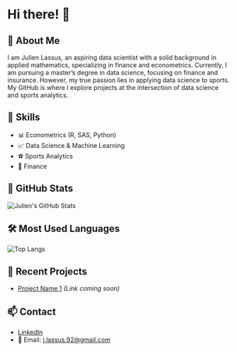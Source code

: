 # Hi there! 👋

## 🚀 About Me
I am Julien Lassus, an aspiring data scientist with a solid background in applied mathematics, specializing in finance and econometrics. Currently, I am pursuing a master’s degree in data science, focusing on finance and insurance. However, my true passion lies in applying data science to sports. My GitHub is where I explore projects at the intersection of data science and sports analytics.

## 🔧 Skills
- 📊 Econometrics (R, SAS, Python)
- 📈 Data Science & Machine Learning
- ⚽ Sports Analytics
- 🏦 Finance

## 🚀 GitHub Stats
![Julien's GitHub Stats](https://github-readme-stats.vercel.app/api?username=julien-lassus&show_icons=true&count_private=true&hide=prs&theme=dark)

## 🛠️ Most Used Languages
![Top Langs](https://github-readme-stats.vercel.app/api/top-langs/?username=julien-lassus&layout=compact&theme=dark)

## 📂 Recent Projects
- [Project Name 1](#) *(Link coming soon)*
  
## 📫 Contact
- [LinkedIn](https://www.linkedin.com/in/jlassus/)
- 📩 Email: j.lassus.92@gmail.com
